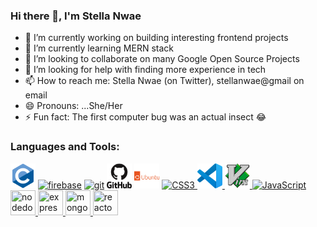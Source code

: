 ### Hi there 👋, I'm Stella Nwae



- 🔭 I’m currently working on building interesting frontend projects
- 🌱 I’m currently learning MERN stack
- 👯 I’m looking to collaborate on many Google Open Source Projects
- 🤔 I’m looking for help with finding more experience in tech
- 📫 How to reach me: Stella Nwae (on Twitter), stellanwae@gmail on email
- 😄 Pronouns: ...She/Her
- ⚡ Fun fact: The first computer bug was an actual insect 😂



### Languages and Tools:

<p align="left">
   <a href="https://www.cprogramming.com/" target="_blank"><img src="https://raw.githubusercontent.com/devicons/devicon/master/icons/c/c-original.svg" alt="c" width="40" height="40" /></a>
  <a href="https://firebase.google.com/" target="_blank"><img src="https://www.vectorlogo.zone/logos/firebase/firebase-icon.svg" alt="firebase" width="40" height="40" /></a>
  <a href="https://git-scm.com/" target="_blank"><img src="https://www.vectorlogo.zone/logos/git-scm/git-scm-icon.svg" alt="git" width="40" height="40" /></a>
  <img src="https://github.com/devicons/devicon/blob/master/icons/github/github-original-wordmark.svg" title="GitHub" alt="GitHub" width="40" height="40" />
  <img src="https://github.com/devicons/devicon/blob/master/icons/ubuntu/ubuntu-plain-wordmark.svg" title="ubuntu" alt="ubuntu" width="40" height="40" />
	    <a target="_blank" rel="noopener noreferrer nofollow" href="https://camo.githubusercontent.com/c25dc2718f1ecf4959b961a883ba74c3aa6eda5cc2bbb733cdcae99c426d8e95/68747470733a2f2f696d672e736869656c64732e696f2f62616467652f637373332d2532333135373242362e7376673f7374796c653d666c61742d737175617265266c6f676f3d63737333266c6f676f436f6c6f723d7768697465">
<img src="https://github.com/Stellanwae/Stellanwae/assets/99267699/22da9a78-a054-4d51-b4d7-63db1621f6f7" alt="CSS3" data-canonical-src="https://img.shields.io/badge/css3-%231572B6.svg?style=flat-square&amp;logo=css3&amp;logoColor=white" width="40" height="40" style="max-width: 100%;">
<img src="https://github.com/devicons/devicon/raw/master/icons/vscode/vscode-original.svg" title="vscode" width="40" height="40" style="max-width: 100%;">
<img src="https://github.com/devicons/devicon/raw/master/icons/vim/vim-original.svg" title="vim" width="40" height="40" style="max-width: 100%;">
<img src="https://github.com/Stellanwae/Stellanwae/assets/99267699/1895ddb7-6ee7-41a1-9626-fd868ea26101" alt="JavaScript" data-canonical-src="https://img.shields.io/badge/javascript-%23323330.svg?style=flat-square&amp;logo=javascript&amp;logoColor=%23F7DF1E" height="40" width="40" style="max-width: 100%;">
<img src="https://github.com/Stellanwae/Stellanwae/assets/99267699/1ef6390f-1a17-4c46-874c-28182db9e6c7" title="nodedotjs" width="40" height="40" style="max-width: 100%;">
		    <img src="https://github.com/Stellanwae/Stellanwae/assets/99267699/64ac4680-2ab4-4d41-8342-85591c46370f" title="express" width="40" height="40" style="max-width: 100%;">
		    <img src="https://github.com/Stellanwae/Stellanwae/assets/99267699/8f625ae9-21a3-40e1-84ab-0b70943ee3d7" title="mongodb" width="40" height="40" style="max-width: 100%;">
		    <img src="https://github.com/Stellanwae/Stellanwae/assets/99267699/dbe9269e-9a35-4cf1-a54a-29a0ef0fb84f" title="reactos" width="40" height="40" style="max-width: 100%;">
</p>
